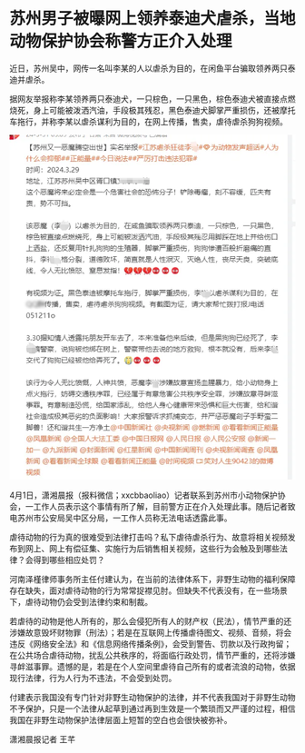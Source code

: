 # 苏州男子被曝网上领养泰迪犬虐杀，当地动物保护协会称警方正介入处理

近日，苏州吴中，网传一名叫李某的人以虐杀为目的，在闲鱼平台骗取领养两只泰迪并虐杀。

据网友举报称李某领养两只泰迪犬，一只棕色，一只黑色，棕色泰迪犬被直接点燃烧死，身上可能被泼洒汽油，手段极其残忍，黑色泰迪犬脚掌严重损伤，还被摩托车拖行，并称李某以虐杀谋利为目的，在网上传播，售卖，虐待虐杀狗狗视频。

![405295d4a6e60e44a9b569aeaffedc06.jpg](https://raw.githubusercontent.com/qqhsx/qqnews_image/main/2024/04/01/苏州男子被曝网上领养泰迪犬虐杀，当地动物保护协会称警方正介入处理/405295d4a6e60e44a9b569aeaffedc06.jpg)

4月1日，潇湘晨报（报料微信；xxcbbaoliao）记者联系到苏州市小动物保护协会，一工作人员表示这个事情有所了解，目前警方正在介入处理此事。随后记者致电苏州市公安局吴中区分局，一工作人员称无法电话透露此事。

虐待动物的行为真的很难受到法律打击吗？私下虐待虐杀行为、故意将相关视频发布到网上、网上有偿征集、实施行为后销售相关视频，这些行为会触及到哪些法律？会得到哪些相应处罚？

河南泽槿律师事务所主任付建认为，在当前的法律体系下，非野生动物的福利保障存在缺失，面对虐待动物的行为常常捉襟见肘。但缺失不代表没有，在一些场景下，虐待动物仍会受到法律约束和制裁。

若虐待的动物是他人所有的，那么会侵犯所有人的财产权（民法），情节严重的还涉嫌故意毁坏财物罪（刑法）；若是在互联网上传播虐待图文、视频、音频，将会违反《网络安全法》和《信息网络传播条例》，会受到警告、罚款以及行政拘留；在公共场合虐待动物，扰乱公共秩序的，将面临行政处罚，情节严重的，还将涉嫌寻衅滋事罪。遗憾的是，若是在个人空间里虐待自己所有的或者流浪的动物，依据现行法律，行为人行为不违法，不会受到处罚。

付建表示我国没有专门针对非野生动物保护的法律，并不代表我国对于非野生动物不予保护，只是一个法律从起草到通过再到生效是一个繁琐而又严谨的过程，相信我国在非野生动物保护法律层面上短暂的空白也会很快被弥补。

潇湘晨报记者 王芊

